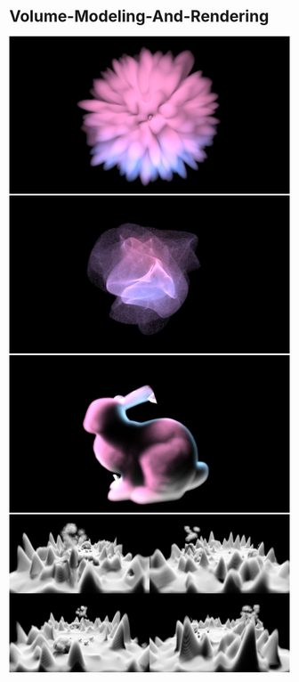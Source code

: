 # Volume-Modeling-And-Rendering
![](frame_139.jpg)
![](frame_8.jpg)
![](frame_400.jpg)
![](frame.jpg)
